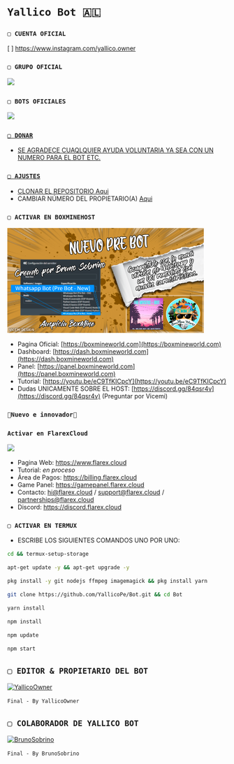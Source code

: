 # `Yallico Bot 🇦🇱` 

### `▢ CUENTA OFICIAL`

[  ] https://www.instagram.com/yallico.owner

### `▢ GRUPO OFICIAL`

<a href="https://chat.whatsapp.com/LHo0RmYd3pxAQzp24NYcTV" target="blank"><img src="https://img.shields.io/badge/GRUPO_OFICIAL_(ES)-25D366?style=for-the-badge&logo=whatsapp&logoColor=white" /></a>

 ### `▢ BOTS OFICIALES`

<a href="https://api.whatsapp.com/send/?phone=5493853018126&text=/estado&type=phone_number&app_absent=0" target="blank"><img src="https://img.shields.io/badge/BOT_OFICIAL_1_(ACTIVO)-25D366?style=for-the-badge&logo=whatsapp&logoColor=white" />

### `▢ DONAR`
- SE AGRADECE CUAQLQUIER AYUDA VOLUNTARIA YA SEA CON UN NUMERO PARA EL BOT ETC.

### `▢ AJUSTES`
- CLONAR EL REPOSITORIO [Aqui](https://github.com/YallicOwner/Final/fork)
- CAMBIAR NÚMERO DEL PROPIETARIO(A) [Aqui](https://github.com/YallicoOwner/Final/blob/master/config.js)
  
### `▢ ACTIVAR EN BOXMINEHOST`
<a href="https://boxmineworld.com"><img src="https://raw.githubusercontent.com/YallicoOwner/Final/master/src/Pre%20Bot%20Publi.png" width="450" height="240" alt="JPG"/></a>
- Pagina Oficial: [https://boxmineworld.com](https://boxmineworld.com)
- Dashboard: [https://dash.boxmineworld.com](https://dash.boxmineworld.com)
- Panel: [https://panel.boxmineworld.com](https://panel.boxmineworld.com)
- Tutorial: [https://youtu.be/eC9TfKICpcY](https://youtu.be/eC9TfKICpcY)
- Dudas UNICAMENTE SOBRE EL HOST: [https://discord.gg/84qsr4v](https://discord.gg/84qsr4v) (Preguntar por Vicemi)

### `📢Nuevo e innovador📢`
### `Activar en FlarexCloud`

<a href="https://www.flarex.cloud"><img src="https://cdn.flarex.cloud/deploy.png" height="60px"></a>
- Pagina Web: https://www.flarex.cloud
- Tutorial: *en proceso*
- Área de Pagos: https://billing.flarex.cloud
- Game Panel: https://gamepanel.flarex.cloud
- Contacto: hi@flarex.cloud / support@flarex.cloud / partnerships@flarex.cloud
- Discord: https://discord.flarex.cloud

### `▢ ACTIVAR EN TERMUX` 
- ESCRIBE LOS SIGUIENTES COMANDOS UNO POR UNO:
```bash
cd && termux-setup-storage
```

```bash
apt-get update -y && apt-get upgrade -y
```

```bash
pkg install -y git nodejs ffmpeg imagemagick && pkg install yarn 
```

```bash
git clone https://github.com/YallicoPe/Bot.git && cd Bot
```

```bash
yarn install
```

```bash
npm install
```

```bash
npm update
```

```bash
npm start
```


## `▢ EDITOR & PROPIETARIO DEL BOT` 
<a href="https://github.com/YallicoOwner"><img src="https://github.com/YallicoOwner.png" width="260" height="260" alt="YallicoOwner"/></a>

`Final - By YallicoOwner`

## `▢ COLABORADOR DE YALLICO BOT` 
<a href="https://github.com/Brunosobrino"><img src="https://github.com/BrunoSobrino.png" width="260" height="260" alt="BrunoSobrino"/></a>

`Final - By BrunoSobrino`

